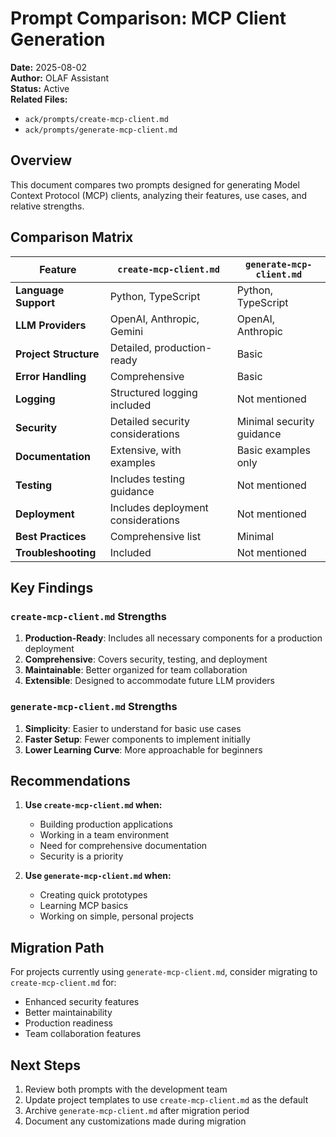 # Prompt Comparison: MCP Client Generation

**Date:** 2025-08-02  
**Author:** OLAF Assistant  
**Status:** Active  
**Related Files:**
- `ack/prompts/create-mcp-client.md`
- `ack/prompts/generate-mcp-client.md`

## Overview
This document compares two prompts designed for generating Model Context Protocol (MCP) clients, analyzing their features, use cases, and relative strengths.

## Comparison Matrix

| Feature | `create-mcp-client.md` | `generate-mcp-client.md` |
|---------|------------------------|--------------------------|
| **Language Support** | Python, TypeScript | Python, TypeScript |
| **LLM Providers** | OpenAI, Anthropic, Gemini | OpenAI, Anthropic |
| **Project Structure** | Detailed, production-ready | Basic |
| **Error Handling** | Comprehensive | Basic |
| **Logging** | Structured logging included | Not mentioned |
| **Security** | Detailed security considerations | Minimal security guidance |
| **Documentation** | Extensive, with examples | Basic examples only |
| **Testing** | Includes testing guidance | Not mentioned |
| **Deployment** | Includes deployment considerations | Not mentioned |
| **Best Practices** | Comprehensive list | Minimal |
| **Troubleshooting** | Included | Not mentioned |

## Key Findings

### `create-mcp-client.md` Strengths
1. **Production-Ready**: Includes all necessary components for a production deployment
2. **Comprehensive**: Covers security, testing, and deployment
3. **Maintainable**: Better organized for team collaboration
4. **Extensible**: Designed to accommodate future LLM providers

### `generate-mcp-client.md` Strengths
1. **Simplicity**: Easier to understand for basic use cases
2. **Faster Setup**: Fewer components to implement initially
3. **Lower Learning Curve**: More approachable for beginners

## Recommendations

1. **Use `create-mcp-client.md` when:**
   - Building production applications
   - Working in a team environment
   - Need for comprehensive documentation
   - Security is a priority

2. **Use `generate-mcp-client.md` when:**
   - Creating quick prototypes
   - Learning MCP basics
   - Working on simple, personal projects

## Migration Path
For projects currently using `generate-mcp-client.md`, consider migrating to `create-mcp-client.md` for:
- Enhanced security features
- Better maintainability
- Production readiness
- Team collaboration features

## Next Steps
1. Review both prompts with the development team
2. Update project templates to use `create-mcp-client.md` as the default
3. Archive `generate-mcp-client.md` after migration period
4. Document any customizations made during migration
